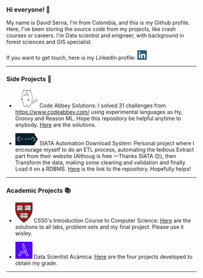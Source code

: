 ### Hi everyone! 👋

My name is David Serna, I'm from Colombia, and this is my Github profile. Here, I've been storing the source code from my projects, like crash courses or careers.
I'm Data scientist and enigneer, with background in forest sciences and GIS specialist.

If you want to get touch, here is my LinkedIn profile:   [<img width="25px" src="logos/linkedIn_PNG32.png" alt="LinkedinLogo"/>](https://www.linkedin.com/in/dsernag/)
___

### Side Projects 🧪

* [<img width="60px" src="logos/dancecat.gif" alt="CatDancing"/>](https://www.codeabbey.com/) Code Abbey Solutions: I solved 31 challenges from https://www.codeabbey.com/ using experimental languages as Hy, Groovy and Reason ML. Hope this repository be helpful anytime to anybody. [Here](https://github.com/dsernag/CodeabbeySolutions) are the solutions.

* [<img width="60px" src="logos/siata.png" alt="CatDancing"/>](https://siata.gov.co/) SIATA Automation Download System: Personal project where I encourage myself to do an ETL process, automating the tedious Extract part from their website (Althoug is free —Thanks SIATA 😊), then Transform the data, making some cleaning and validation and finally Load it on a RDBMS. [Here](https://github.com/dsernag/siata_automation) is the link to the repository. Hopefully helps!

___


### Academic Projects 📚

* [<img width="45px" src="logos/harvard.png" alt="HardvardLogo"/>](https://cs50.harvard.edu/x/2021/) CS50's Introduction Course to Computer Science: [Here](https://github.com/dsernag/Cs50x-2021) are the solutions to all labs, problem sets and my final project. Please use it wisley.


* [<img width="45px" src="logos/acamica.png" alt="AcámicaLogo"/>](https://www.acamica.com/data-science) Data Scientist Acámica: [Here](https://dsernag.github.io/Data_Science_Acamica/) are the four projects developed to obtain my grade.
___


